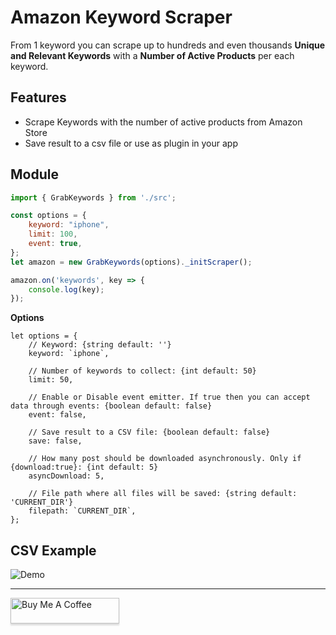 # Amazon Keyword Scraper
From 1 keyword you can scrape up to hundreds and even thousands **Unique and Relevant Keywords** with a **Number of Active Products** per each keyword.

## Features
*   Scrape Keywords with the number of active products from Amazon Store
*   Save result to a csv file or use as plugin in your app

## Module
```javascript
import { GrabKeywords } from './src';

const options = {
    keyword: "iphone",
    limit: 100,
    event: true,
};
let amazon = new GrabKeywords(options)._initScraper();

amazon.on('keywords', key => {
    console.log(key);
});

```
**Options**
```javascipt
let options = {
    // Keyword: {string default: ''}
    keyword: `iphone`,
    
    // Number of keywords to collect: {int default: 50}
    limit: 50,

    // Enable or Disable event emitter. If true then you can accept data through events: {boolean default: false}
    event: false,
    
    // Save result to a CSV file: {boolean default: false}
    save: false,

    // How many post should be downloaded asynchronously. Only if {download:true}: {int default: 5}
    asyncDownload: 5,
    
    // File path where all files will be saved: {string default: 'CURRENT_DIR'}
    filepath: `CURRENT_DIR`,
};
```
## CSV Example
![Demo](https://i.imgur.com/OwCLSev.png)



***
<a href="https://www.buymeacoffee.com/Usom2qC" target="_blank"><img src="https://cdn.buymeacoffee.com/buttons/default-blue.png" alt="Buy Me A Coffee" style="height: 41px !important;width: 174px !important;box-shadow: 0px 3px 2px 0px rgba(190, 190, 190, 0.5) !important;-webkit-box-shadow: 0px 3px 2px 0px rgba(190, 190, 190, 0.5) !important;" ></a>
